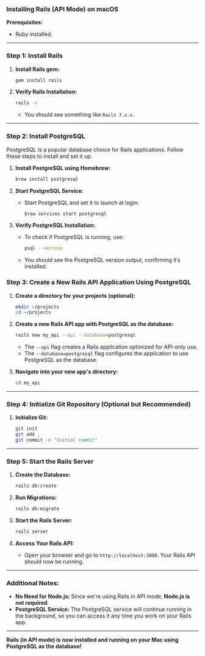 ### **Installing Rails (API Mode) on macOS**

**Prerequisites:**

- Ruby installed.

---

### **Step 1: Install Rails**

1. **Install Rails gem:**

   ```bash
   gem install rails
   ```

2. **Verify Rails Installation:**

   ```bash
   rails -v
   ```

   - You should see something like `Rails 7.x.x`.

---

### **Step 2: Install PostgreSQL**

PostgreSQL is a popular database choice for Rails applications. Follow these steps to install and set it up.

1. **Install PostgreSQL using Homebrew:**

   ```bash
   brew install postgresql
   ```

2. **Start PostgreSQL Service:**
   - Start PostgreSQL and set it to launch at login:
     ```bash
     brew services start postgresql
     ```

3. **Verify PostgreSQL Installation:**
   - To check if PostgreSQL is running, use:
     ```bash
     psql --version
     ```
   - You should see the PostgreSQL version output, confirming it’s installed.

### **Step 3: Create a New Rails API Application Using PostgreSQL**

1. **Create a directory for your projects (optional):**

   ```bash
   mkdir ~/projects
   cd ~/projects
   ```

2. **Create a new Rails API app with PostgreSQL as the database:**

   ```bash
   rails new my_api --api --database=postgresql
   ```

   - The `--api` flag creates a Rails application optimized for API-only use.
   - The `--database=postgresql` flag configures the application to use PostgreSQL as the database.

3. **Navigate into your new app's directory:**

   ```bash
   cd my_api
   ```

---

### **Step 4: Initialize Git Repository (Optional but Recommended)**

1. **Initialize Git:**

   ```bash
   git init
   git add .
   git commit -m "Initial commit"
   ```

---

### **Step 5: Start the Rails Server**

1. **Create the Database:**

   ```bash
   rails db:create
   ```

2. **Run Migrations:**

   ```bash
   rails db:migrate
   ```

3. **Start the Rails Server:**

   ```bash
   rails server
   ```

4. **Access Your Rails API:**
   - Open your browser and go to `http://localhost:3000`. Your Rails API should now be running.

---

### **Additional Notes:**

- **No Need for Node.js:** Since we're using Rails in API mode, **Node.js is not required**.
- **PostgreSQL Service:** The PostgreSQL service will continue running in the background, so you can access it any time you work on your Rails app.

---

**Rails (in API mode) is now installed and running on your Mac using PostgreSQL as the database!**
